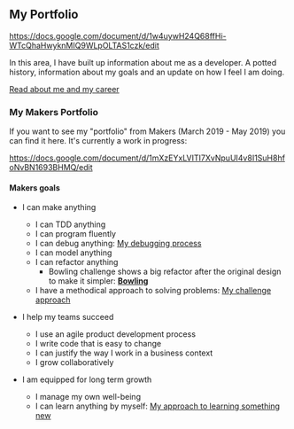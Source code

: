 ## My Portfolio

https://docs.google.com/document/d/1w4uywH24Q68ffHi-WTcQhaHwyknMIQ9WLpOLTAS1czk/edit

In this area, I have built up information about me as a developer. A potted history, information about my goals and an update on how I feel I am doing.

[Read about me and my career](https://github.com/samanthaixer/Portfolio/blob/master/aboutMe.md)

### My Makers Portfolio

If you want to see my "portfolio" from Makers (March 2019 - May 2019) you can find it here. It's currently a work in progress:

https://docs.google.com/document/d/1mXzEYxLVITI7XvNpuUI4v8I1SuH8hfoNvBN1693BHMQ/edit

#### Makers goals

- I can make anything
  - I can TDD anything
  - I can program fluently
  - I can debug anything:
    [My debugging process](https://github.com/samanthaixer/Portfolio/blob/master/debuggingProcess.md)
  - I can model anything
  - I can refactor anything
    - Bowling challenge shows a big refactor after the original design to make it simpler: **[Bowling](https://github.com/samanthaixer/bowling-challenge/commits/master)**
  - I have a methodical approach to solving problems:
    [My challenge approach](https://github.com/samanthaixer/Portfolio/blob/master/challengeApproach.md)

- I help my teams succeed
  - I use an agile product development process
  - I write code that is easy to change
  - I can justify the way I work in a business context
  - I grow collaboratively

- I am equipped for long term growth
  - I manage my own well-being
  - I can learn anything by myself:
    [My approach to learning something new](https://github.com/samanthaixer/Portfolio/blob/master/learningSomethingNewApproach.md)
